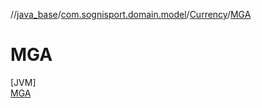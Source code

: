 //[java_base](../../../../index.md)/[com.sognisport.domain.model](../../index.md)/[Currency](../index.md)/[MGA](index.md)

# MGA

[JVM]\
[MGA](index.md)
